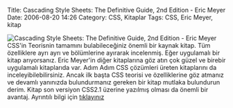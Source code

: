 Title: Cascading Style Sheets: The Definitive Guide, 2nd Edition - Eric Meyer
Date: 2006-08-20 14:26
Category: CSS, Kitaplar
Tags: CSS, Eric Meyer, kitap

![Cascading Style Sheets: The Definitive Guide, 2nd Edition - Eric Meyer][]CSS'in Teorisnin tamamını bulabileceğiniz önemli bir kaynak
kitap. Tüm özelliklere ayrı ayrı ve bölümlerine ayırarak incelenmiş.
Eğer uygulamalı bir kitap arıyorsanız. Eric Meyer'in diğer kitaplarına
göz atın çok güzel ve birebir uygulamalı kitaplarıda var. Adım Adım CSS
çözümleri üreten kitaplarını da inceleyibilebilirsiniz. Ancak ilk başta
CSS teorisi ve özelliklerine göz atmanız ve devamlı yanınızda
bulundurmanız gereken bir kitap mutlaka bulundurun derim. Kitap son
versiyon CSS2.1 üzerine yazılmış olması da önemli bir avantaj. Ayrıntılı
bilgi için [tıklayınız][]

  [Cascading Style Sheets: The Definitive Guide, 2nd Edition - Eric   Meyer]: /images/css_defineguside.thumbnail.gif
  [tıklayınız]: http://www.oreilly.com/catalog/css2/
